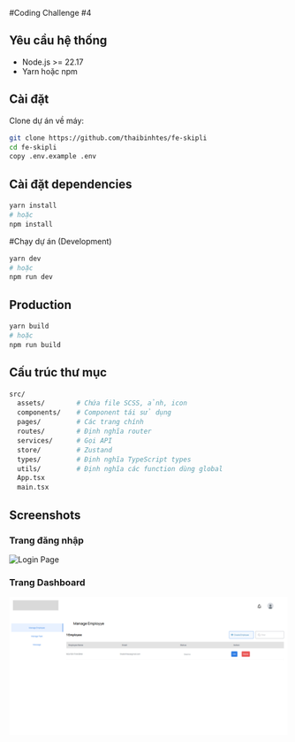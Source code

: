 #Coding Challenge #4


## **Yêu cầu hệ thống**
- Node.js >= 22.17
- Yarn hoặc npm

## **Cài đặt**
Clone dự án về máy:
```bash
git clone https://github.com/thaibinhtes/fe-skipli
cd fe-skipli
copy .env.example .env
```

## **Cài đặt dependencies**
```bash
yarn install
# hoặc
npm install
```

#Chạy dự án (Development)
```bash
yarn dev
# hoặc
npm run dev
```

## **Production**
```bash
yarn build
# hoặc
npm run build
```

## **Cấu trúc thư mục**
```bash
src/
  assets/        # Chứa file SCSS, ảnh, icon
  components/    # Component tái sử dụng
  pages/         # Các trang chính
  routes/        # Định nghĩa router
  services/      # Gọi API
  store/         # Zustand 
  types/         # Định nghĩa TypeScript types
  utils/         # Định nghĩa các function dùng global
  App.tsx
  main.tsx
```

## **Screenshots**

### Trang đăng nhập
![Login Page](./screenshots/screenshot-login.jpg)

### Trang Dashboard
![Dashboard](./public/images/screenshot-admin.jpg)
